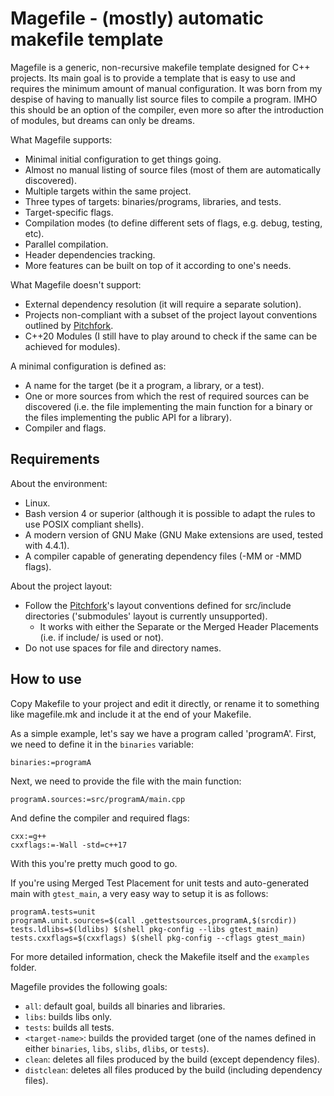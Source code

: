 # Magefile - (mostly) automatic makefile template
Magefile is a generic, non-recursive makefile template designed for C++ projects. Its main goal is to provide a template that is easy to use and requires the minimum amount of manual configuration. It was born from my despise of having to manually list source files to compile a program. IMHO this should be an option of the compiler, even more so after the introduction of modules, but dreams can only be dreams.

What Magefile supports:
* Minimal initial configuration to get things going.
* Almost no manual listing of source files (most of them are automatically discovered).
* Multiple targets within the same project.
* Three types of targets: binaries/programs, libraries, and tests.
* Target-specific flags.
* Compilation modes (to define different sets of flags, e.g. debug, testing, etc).
* Parallel compilation.
* Header dependencies tracking.
* More features can be built on top of it according to one's needs.

What Magefile doesn't support:
* External dependency resolution (it will require a separate solution).
* Projects non-compliant with a subset of the project layout conventions outlined by [Pitchfork](https://github.com/vector-of-bool/pitchfork).
* C++20 Modules (I still have to play around to check if the same can be achieved for modules).

A minimal configuration is defined as:
* A name for the target (be it a program, a library, or a test).
* One or more sources from which the rest of required sources can be discovered (i.e. the file implementing the main function for a binary or the files implementing the public API for a library).
* Compiler and flags.

## Requirements
About the environment:
* Linux.
* Bash version 4 or superior (although it is possible to adapt the rules to use POSIX compliant shells).
* A modern version of GNU Make (GNU Make extensions are used, tested with 4.4.1).
* A compiler capable of generating dependency files (-MM or -MMD flags).

About the project layout:
* Follow the [Pitchfork](https://github.com/vector-of-bool/pitchfork)'s layout conventions defined for src/include directories ('submodules' layout is currently unsupported).
    * It works with either the Separate or the Merged Header Placements (i.e. if include/ is used or not).
* Do not use spaces for file and directory names.

## How to use
Copy Makefile to your project and edit it directly, or rename it to something like magefile.mk and include it at the end of your Makefile.

As a simple example, let's say we have a program called 'programA'. First, we need to define it in the `binaries` variable:
```make
binaries:=programA
```
Next, we need to provide the file with the main function:
```make
programA.sources:=src/programA/main.cpp
```
And define the compiler and required flags:
```make
cxx:=g++
cxxflags:=-Wall -std=c++17
```
With this you're pretty much good to go.

If you're using Merged Test Placement for unit tests and auto-generated main with `gtest_main`, a very easy way to setup it is as follows:
```make
programA.tests=unit
programA.unit.sources=$(call .gettestsources,programA,$(srcdir))
tests.ldlibs=$(ldlibs) $(shell pkg-config --libs gtest_main)
tests.cxxflags=$(cxxflags) $(shell pkg-config --cflags gtest_main)
```

For more detailed information, check the Makefile itself and the `examples` folder.

Magefile provides the following goals:
* `all`: default goal, builds all binaries and libraries.
* `libs`: builds libs only.
* `tests`: builds all tests.
* `<target-name>`: builds the provided target (one of the names defined in either `binaries`, `libs`, `slibs`, `dlibs`, or `tests`).
* `clean`: deletes all files produced by the build (except dependency files).
* `distclean`: deletes all files produced by the build (including dependency files).
